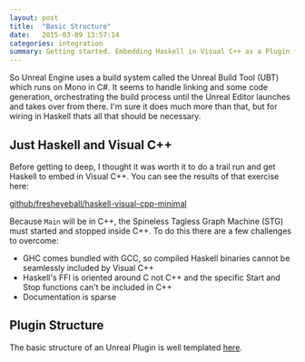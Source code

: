 ```yaml
---
layout: post
title:  "Basic Structure"
date:   2015-03-09 13:57:14
categories: integration
summary: Getting started. Embedding Haskell in Visual C++ as a Plugin for Unreal Engine 4.
---
```


So Unreal Engine uses a build system called the Unreal Build Tool (UBT) which runs on Mono in C#. It seems to handle linking and some code generation, orchestrating the build process until the Unreal Editor launches and takes over from there. I'm sure it does much more than that, but for wiring in Haskell thats all that should be necessary. 

## Just Haskell and Visual C++

Before getting to deep, I thought it was worth it to do a trail run and get Haskell to embed in Visual C++. You can see the results of that exercise here:

[github/fresheyeball/haskell-visual-cpp-minimal](https://github.com/Fresheyeball/haskell-visual-cpp-minimal)

Because `Main` will be in C++, the Spineless Tagless Graph Machine (STG) must started and stopped inside C++. To do this there are a few challenges to overcome:

- GHC comes bundled with GCC, so compiled Haskell binaries cannot be seamlessly included by Visual C++
- Haskell's FFI is oriented around C not C++ and the specific Start and Stop functions can't be included in C++
- Documentation is sparse

## Plugin Structure

The basic structure of an Unreal Plugin is well templated [here](https://wiki.unrealengine.com/Plugin,_Functional_Code_Template_For_You). 